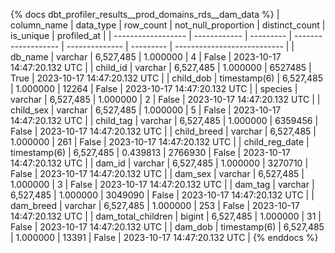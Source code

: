 {% docs dbt_profiler_results__prod_domains_rds__dam_data  %}
| column_name        | data_type    | row_count | not_null_proportion | distinct_count | is_unique | profiled_at                 |
| ------------------ | ------------ | --------- | ------------------- | -------------- | --------- | --------------------------- |
| db_name            | varchar      | 6,527,485 |            1.000000 |              4 |     False | 2023-10-17 14:47:20.132 UTC |
| child_id           | varchar      | 6,527,485 |            1.000000 |        6527485 |      True | 2023-10-17 14:47:20.132 UTC |
| child_dob          | timestamp(6) | 6,527,485 |            1.000000 |          12264 |     False | 2023-10-17 14:47:20.132 UTC |
| species            | varchar      | 6,527,485 |            1.000000 |              2 |     False | 2023-10-17 14:47:20.132 UTC |
| child_sex          | varchar      | 6,527,485 |            1.000000 |              5 |     False | 2023-10-17 14:47:20.132 UTC |
| child_tag          | varchar      | 6,527,485 |            1.000000 |        6359456 |     False | 2023-10-17 14:47:20.132 UTC |
| child_breed        | varchar      | 6,527,485 |            1.000000 |            261 |     False | 2023-10-17 14:47:20.132 UTC |
| child_reg_date     | timestamp(6) | 6,527,485 |            0.439813 |        2766930 |     False | 2023-10-17 14:47:20.132 UTC |
| dam_id             | varchar      | 6,527,485 |            1.000000 |        3270710 |     False | 2023-10-17 14:47:20.132 UTC |
| dam_sex            | varchar      | 6,527,485 |            1.000000 |              3 |     False | 2023-10-17 14:47:20.132 UTC |
| dam_tag            | varchar      | 6,527,485 |            1.000000 |        3049090 |     False | 2023-10-17 14:47:20.132 UTC |
| dam_breed          | varchar      | 6,527,485 |            1.000000 |            253 |     False | 2023-10-17 14:47:20.132 UTC |
| dam_total_children | bigint       | 6,527,485 |            1.000000 |             31 |     False | 2023-10-17 14:47:20.132 UTC |
| dam_dob            | timestamp(6) | 6,527,485 |            1.000000 |          13391 |     False | 2023-10-17 14:47:20.132 UTC |
{% enddocs %}
